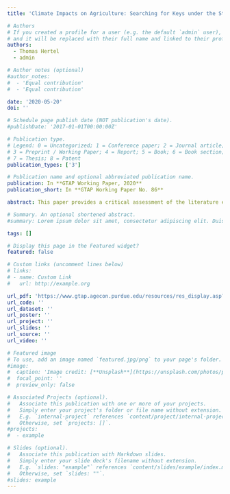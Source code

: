 ```yaml
---
title: 'Climate Impacts on Agriculture: Searching for Keys under the Streetlight'

# Authors
# If you created a profile for a user (e.g. the default `admin` user), write the username (folder name) here
# and it will be replaced with their full name and linked to their profile.
authors:
  - Thomas Hertel
  - admin

# Author notes (optional)
#author_notes:
#  - 'Equal contribution'
#  - 'Equal contribution'

date: '2020-05-20'
doi: ''

# Schedule page publish date (NOT publication's date).
#publishDate: '2017-01-01T00:00:00Z'

# Publication type.
# Legend: 0 = Uncategorized; 1 = Conference paper; 2 = Journal article;
# 3 = Preprint / Working Paper; 4 = Report; 5 = Book; 6 = Book section;
# 7 = Thesis; 8 = Patent
publication_types: ['3']

# Publication name and optional abbreviated publication name.
publication: In **GTAP Working Paper, 2020**
publication_short: In **GTAP Working Paper No. 86**

abstract: This paper provides a critical assessment of the literature estimating the consequences of climate impacts in agriculture and the food system. This literature focuses overwhelmingly on the impact of elevated CO2 concentrations in the atmosphere, higher temperatures and changing precipitation on staple crop yields. While critically important for food security, we argue that researchers have gravitated to measuring impacts ‘under the streetlight’ where data and models are plentiful. We argue that prior work has largely neglected the vast majority of potential economic impacts of climate change on agriculture. A broader view must extend the impacts analysis to inputs beyond land, including the consequences of climate change for labor productivity, as well as the rate of total factor productivity growth in the face of more rapidly depreciating knowledge capital. This broader view must also focus more attention on non-staple crops, which, while less important from a caloric point of view, are critically important in redressing current micronutrient deficiencies in many diets around the world. The paper closes with numerical simulations that demonstrate the extent to which limited input and output coverage of climate impacts can lead to considerable underestimation of the consequences for food security and economic welfare – particularly in the poorest regions of the world.

# Summary. An optional shortened abstract.
#summary: Lorem ipsum dolor sit amet, consectetur adipiscing elit. Duis posuere tellus ac convallis placerat. Proin tincidunt magna sed ex sollicitudin condimentum.

tags: []

# Display this page in the Featured widget?
featured: false

# Custom links (uncomment lines below)
# links:
# - name: Custom Link
#   url: http://example.org

url_pdf: 'https://www.gtap.agecon.purdue.edu/resources/res_display.asp?RecordID=6155'
url_code: ''
url_dataset: ''
url_poster: ''
url_project: ''
url_slides: ''
url_source: ''
url_video: ''

# Featured image
# To use, add an image named `featured.jpg/png` to your page's folder.
#image:
#  caption: 'Image credit: [**Unsplash**](https://unsplash.com/photos/pLCdAaMFLTE)'
#  focal_point: ''
#  preview_only: false

# Associated Projects (optional).
#   Associate this publication with one or more of your projects.
#   Simply enter your project's folder or file name without extension.
#   E.g. `internal-project` references `content/project/internal-project/index.md`.
#   Otherwise, set `projects: []`.
#projects:
#  - example

# Slides (optional).
#   Associate this publication with Markdown slides.
#   Simply enter your slide deck's filename without extension.
#   E.g. `slides: "example"` references `content/slides/example/index.md`.
#   Otherwise, set `slides: ""`.
#slides: example
---
```

